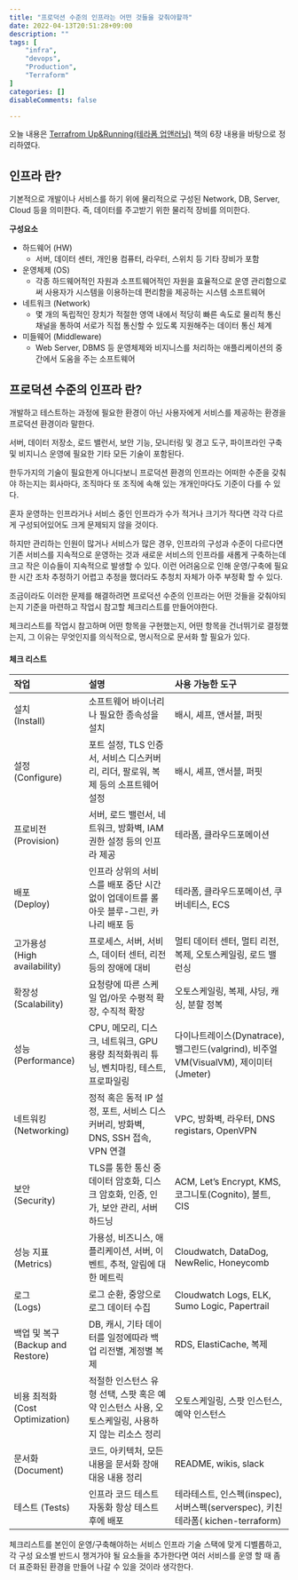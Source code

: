 ```yaml
---
title: "프로덕션 수준의 인프라는 어떤 것들을 갖춰야할까"
date: 2022-04-13T20:51:28+09:00
description: ""
tags: [
	"infra",
	"devops",
    "Production",
    "Terraform"
]
categories: []
disableComments: false

---
```




오늘 내용은 [Terrafrom Up&Running(테라폼 업앤러닝)](http://www.yes24.com/Product/Goods/101511312) 책의 6장 내용을 바탕으로 정리하였다.

## 인프라 란?

기본적으로 개발이나 서비스를 하기 위에 물리적으로 구성된 Network, DB, Server, Cloud 등을 의미한다. 즉, 데이터를 주고받기 위한 물리적 장비를 의미한다.



**구성요소**

- 하드웨어 (HW)
  - 서버, 데이터 센터, 개인용 컴퓨터, 라우터, 스위치 등 기타 장비가 포함
- 운영체제 (OS)
  - 각종 하드웨어적인 자원과 소프트웨어적인 자원을 효율적으로 운영 관리함으로써 사용자가 시스템을 이용하는데 편리함을 제공하는 시스템 소프트웨어
- 네트워크 (Network)
  - 몇 개의 독립적인 장치가 적절한 영역 내에서 적당히 빠른 속도로 물리적 통신 채널을 통하여 서로가 직접 통신할 수 있도록 지원해주는 데이터 통신 체계
- 미들웨어 (Middleware)
  -  Web Server, DBMS 등 운영체제와 비지니스를 처리하는 애플리케이션의 중간에서 도움을 주는 소프트웨어



## 프로덕션 수준의 인프라 란?

개발하고 테스트하는 과정에 필요한 환경이 아닌 사용자에게 서비스를 제공하는 환경을 프로덕션 환경이라 말한다.

서버, 데이터 저장소, 로드 밸런서, 보안 기능, 모니터링 및 경고 도구, 파이프라인 구축 및 비지니스 운영에 필요한 기타 모든 기술이 포함된다.



한두가지의 기술이 필요한게 아니다보니 프로덕션 환경의 인프라는 어떠한 수준을 갖춰야 하는지는 회사마다, 조직마다 또 조직에 속해 있는 개개인마다도 기준이 다를 수 있다.

혼자 운영하는 인프라거나 서비스 중인 인프라가 수가 적거나 크기가 작다면 각각 다르게 구성되어있어도 크게 문제되지 않을 것이다.



하지만 관리하는 인원이 많거나 서비스가 많은 경우, 인프라의 구성과 수준이 다르다면 기존 서비스를 지속적으로 운영하는 것과 새로운 서비스의 인프라를 새롭게 구축하는데 크고 작은 이슈들이 지속적으로 발생할 수 있다. 이런 어려움으로 인해 운영/구축에 필요한 시간 조차 추정하기 어렵고 추정을 했더라도 추청치 자체가 아주 부정확 할 수 있다.



조금이라도 이러한 문제를 해결하려면 프로덕션 수준의 인프라는 어떤 것들을 갖춰야되는지 기준을 마련하고 작업시 참고할 체크리스트를 만들어야한다.

체크리스트를 작업시 참고하며 어떤 항목을 구현했는지, 어떤 항목을 건너뛰기로 결정했는지, 그 이유는 무엇인지를 의식적으로,  명시적으로 문서화 할 필요가 있다.



#### 체크 리스트

| **작업**                                | **설명**                                                     | **사용 가능한 도구**                                         |
| :-------------------------------------- | :----------------------------------------------------------- | :----------------------------------------------------------- |
| 설치 <br />(Install)                    | 소프트웨어 바이너리나 필요한 종속성을 설치                   | 배시, 셰프, 앤서블, 퍼핏                                     |
| 설정 <br />(Configure)                  | 포트 설정, TLS 인증서, 서비스 디스커버리, 리더, 팔로워, 복제 등의 소프트웨어 설정 | 배시, 셰프, 앤서블, 퍼핏                                     |
| 프로비전 <br />(Provision)              | 서버, 로드 밸런서, 네트워크, 방화벽, IAM 권한 설정 등의 인프라 제공 | 테라폼, 클라우드포메이션                                     |
| 배포 <br />(Deploy)                     | 인프라 상위의 서비스를 배포 중단  시간 없이 업데이트를 롤아웃  블루-그린, 카나리 배포 등 | 테라폼, 클라우드포메이션, 쿠버네티스, ECS                    |
| 고가용성 <br />(High availability)      | 프로세스, 서버, 서비스, 데이터 센터, 리전 등의 장애에 대비   | 멀티 데이터 센터, 멀티 리전, 복제, 오토스케일링, 로드 밸런싱 |
| 확장성 <br />(Scalability)              | 요청량에 따른 스케일 업/아웃  수평적 확장, 수직적 확장       | 오토스케일링, 복제, 샤딩, 캐싱, 분할 정복                    |
| 성능 <br />(Performance)                | CPU, 메모리, 디스크, 네트워크, GPU 용량 최적화쿼리 튜닝, 벤치마킹, 테스트, 프로파일링 | 다이나트레이스(Dynatrace), 밸그린드(valgrind), 비주얼VM(VisualVM), 제이미터(Jmeter) |
| 네트워킹 <br />(Networking)             | 정적 혹은 동적 IP 설정, 포트, 서비스 디스커버리, 방화벽, DNS, SSH 접속, VPN 연결 | VPC, 방화벽, 라우터, DNS registars, OpenVPN                  |
| 보안 <br />(Security)                   | TLS를 통한 통신 중 데이터 암호화, 디스크 암호화, 인증, 인가, 보안 관리, 서버 하드닝 | ACM, Let’s Encrypt, KMS, 코그니토(Cognito), 볼트, CIS        |
| 성능 지표 <br />(Metrics)               | 가용성, 비즈니스, 애플리케이션, 서버, 이벤트, 추적, 알림에 대한 메트릭 | Cloudwatch, DataDog, NewRelic, Honeycomb                     |
| 로그 <br />(Logs)                       | 로그 순환, 중앙으로 로그 데이터 수집                         | Cloudwatch Logs, ELK, Sumo Logic, Papertrail                 |
| 백업 및 복구 <br />(Backup and Restore) | DB, 캐시, 기타 데이터를 일정에따라 백업 리전별, 계정별 복제  | RDS, ElastiCache, 복제                                       |
| 비용 최적화  <br />(Cost Optimization)  | 적절한 인스턴스 유형 선택, 스팟 혹은 예약 인스턴스 사용, 오토스케일링, 사용하지 않는 리소스 정리 | 오토스케일링, 스팟 인스턴스, 예약 인스턴스                   |
| 문서화 (Document)                       | 코드, 아키텍처, 모든 내용을 문서화 장애 대응 내용 정리       | README, wikis, slack                                         |
| 테스트 (Tests)                          | 인프라 코드 테스트 자동화 항상 테스트 후에 배포              | 테라테스트, 인스펙(inspec), 서버스펙(serverspec), 키친 테라폼( kichen-terraform) |



체크리스트를 본인이 운영/구축해야하는 서비스 인프라 기술 스택에 맞게 디벨롭하고, 각 구성 요소별 반드시 챙겨가야 될 요소들을 추가한다면 여러 서비스를 운영 할 때 좀 더 표준화된 환경을 만들어 나갈 수 있을 것이라 생각한다. 



